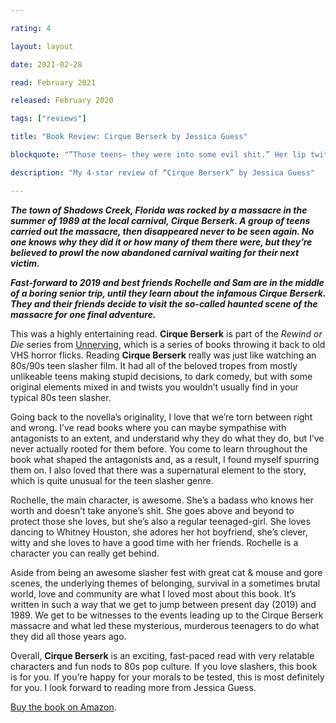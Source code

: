 ```yaml
---

rating: 4

layout: layout

date: 2021-02-28

read: February 2021

released: February 2020

tags: ["reviews"]

title: "Book Review: Cirque Berserk by Jessica Guess"

blockquote: "”Those teens— they were into some evil shit.” Her lip twitched as she spoke as if recalling some horrible memory. “Witchcraft and Satan type shit. They’re still there. Roaming that carnival and killing anyone who goes near it.”"

description: "My 4-star review of “Cirque Berserk” by Jessica Guess"

---
```


***The town of Shadows Creek, Florida was rocked by a massacre in the summer of 1989 at the local carnival, Cirque Berserk. A group of teens carried out the massacre, then disappeared never to be seen again. No one knows why they did it or how many of them there were, but they’re believed to prowl the now abandoned carnival waiting for their next victim.***  

***Fast-forward to 2019 and best friends Rochelle and Sam are in the middle of a boring senior trip, until they learn about the infamous Cirque Berserk. They and their friends decide to visit the so-called haunted scene of the massacre for one final adventure.***

This was a highly entertaining read. **Cirque Berserk** is part of the *Rewind or Die* series from [Unnerving](https://www.unnervingbooks.com/), which is a series of books throwing it back to old VHS horror flicks. Reading **Cirque Berserk** really was just like watching an 80s/90s teen slasher film. It had all of the beloved tropes from mostly unlikeable teens making stupid decisions, to dark comedy, but with some original elements mixed in and twists you wouldn’t usually find in your typical 80s teen slasher.

Going back to the novella’s originality, I love that we’re torn between right and wrong. I’ve read books where you can maybe sympathise with antagonists to an extent, and understand why they do what they do, but I’ve never actually rooted for them before. You come to learn throughout the book what shaped the antagonists and, as a result, I found myself spurring them on. I also loved that there was a supernatural element to the story, which is quite unusual for the teen slasher genre.  

Rochelle, the main character, is awesome. She’s a badass who knows her worth and doesn’t take anyone’s shit. She goes above and beyond to protect those she loves, but she’s also a regular teenaged-girl. She loves dancing to Whitney Houston, she adores her hot boyfriend, she’s clever, witty and she loves to have a good time with her friends. Rochelle is a character you can really get behind. 

Aside from being an awesome slasher fest with great cat & mouse and gore scenes, the underlying themes of belonging, survival in a sometimes brutal world, love and community are what I loved most about this book. It’s written in such a way that we get to jump between present day (2019) and 1989. We get to be witnesses to the events leading up to the Cirque Berserk massacre and what led these mysterious, murderous teenagers to do what they did all those years ago. 

Overall, **Cirque Berserk** is an exciting, fast-paced read with very relatable characters and fun nods to 80s pop culture. If you love slashers, this book is for you. If you’re happy for your morals to be tested, this is most definitely for you. I look forward to reading more from Jessica Guess. 

[Buy the book on Amazon](https://www.amazon.com/Cirque-Berserk-Rewind-Die-Book-ebook/dp/B0832BF6MQ). 



